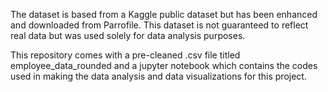 The dataset is based from a Kaggle public dataset but has been enhanced and downloaded from Parrofile. 
This dataset is not guaranteed to reflect real data but was used solely for data analysis purposes.

This repository comes with a pre-cleaned .csv file titled employee_data_rounded and a jupyter notebook 
which contains the codes used in making the data analysis and data visualizations for this project. 
